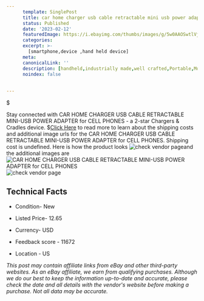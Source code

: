 ```yaml
---
      template: SinglePost
      title: car home charger usb cable retractable mini usb power adapter for cell phones
      status: Published
      date: '2023-02-12'
      featuredImage: https://i.ebayimg.com/thumbs/images/g/5w0AAOSwtlVjUWzg/s-l225.jpg
      categories: 
      excerpt: >-
        [smartphone,device ,hand held device]
      meta:
      canonicalLink: ''
      description: [handheld,industrially made,well crafted,Portable,Mobile,Compact,Convenient,Lightweight,Maneuverable,Man-portable,Miniature,Carriable,Hand-held,Light,Holdable,Transportable,Mobile device,Pocket-sized,On-the-go,Wireless,Cordless,Compact size,Convenient size, smartphone,device ,hand held device]
      noindex: false
      
        
---
```

$

Stay connected with CAR HOME CHARGER USB CABLE RETRACTABLE MINI-USB POWER ADAPTER for CELL PHONES - a 2-star Chargers & Cradles device.
$[Click Here](https://www.ebay.com/itm/165734453162?hash=item26968b0faa%3Ag%3A5w0AAOSwtlVjUWzg&mkevt=1&mkcid=1&mkrid=711-53200-19255-0&campid=%253CePNCampaignId%253E&customid=%253CreferenceId%253E&toolid=10049) to read more to learn about the shipping costs and additional image urls for the CAR HOME CHARGER USB CABLE RETRACTABLE MINI-USB POWER ADAPTER for CELL PHONES. Shipping cost is undefined. Here is how the product looks ![check vendor page](https://i.ebayimg.com/thumbs/images/g/5w0AAOSwtlVjUWzg/s-l225.jpg)and the additional images are![CAR HOME CHARGER USB CABLE RETRACTABLE MINI-USB POWER ADAPTER for CELL PHONES](https://i.ebayimg.com/images/g/5w0AAOSwtlVjUWzg/s-l640.jpg)![check vendor page](https://origin-galleryplus.ebayimg.com/ws/web/165734453162_2_0_1/225x225.jpg,https://origin-galleryplus.ebayimg.com/ws/web/165734453162_3_0_1/225x225.jpg,https://origin-galleryplus.ebayimg.com/ws/web/165734453162_4_0_1/225x225.jpg,https://origin-galleryplus.ebayimg.com/ws/web/165734453162_5_0_1/225x225.jpg,https://origin-galleryplus.ebayimg.com/ws/web/165734453162_6_0_1/225x225.jpg)



 ## Technical Facts 



     
      

 - Condition- New 


      

 - Listed Price- 12.65 


      

 - Currency- USD 


      

 - Feedback score - 11672 


      

 - Location - US 


      
      

 *_This post may contain affiliate links from eBay and other third-party websites. As an eBay affiliate, we earn from qualifying purchases. Although we do our best to keep the information up-to-date and accurate, please check the date and all details with the vendor's website before making a purchase. Not all data may be accurate._*






